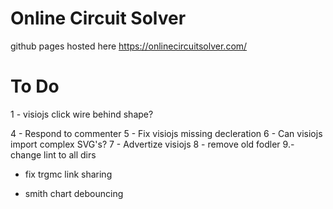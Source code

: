 # Online Circuit Solver

github pages hosted here
https://onlinecircuitsolver.com/

# To Do

1 - visiojs click wire behind shape?

<!-- 2 - the algebrite crash case -->
<!-- 3 - add some self testing -->

4 - Respond to commenter
5 - Fix visiojs missing decleration
6 - Can visiojs import complex SVG's?
7 - Advertize visiojs
8 - remove old fodler
9.- change lint to all dirs

- fix trgmc link sharing

- smith chart debouncing
